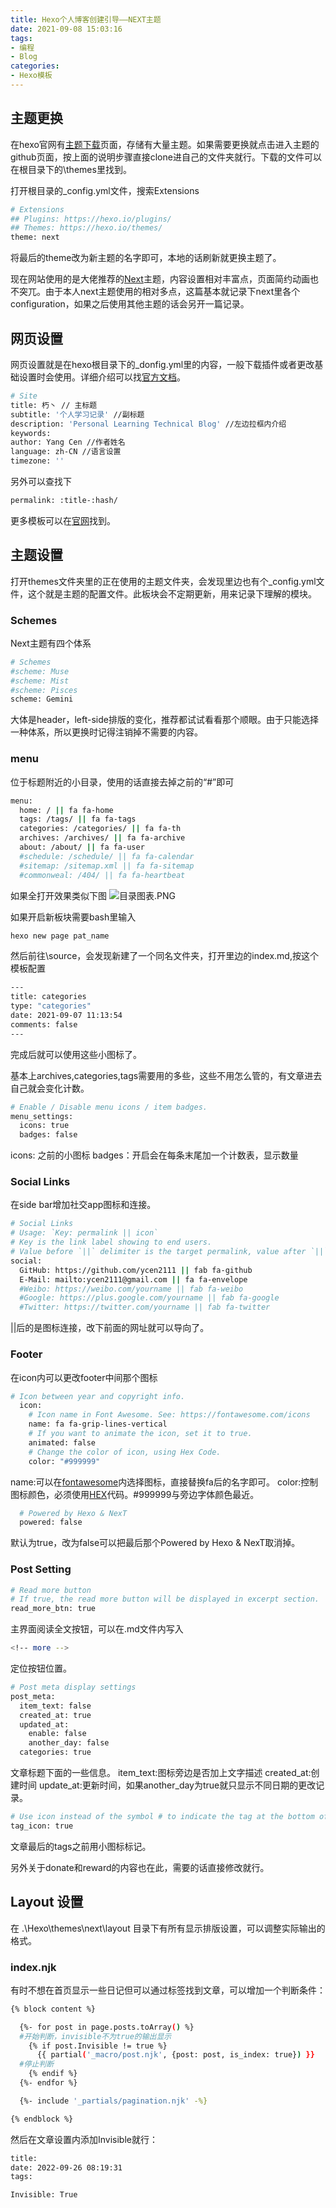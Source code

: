```yaml
---
title: Hexo个人博客创建引导——NEXT主题
date: 2021-09-08 15:03:16
tags:
- 编程
- Blog
categories:
- Hexo模板
---
```


## 主题更换

在hexo官网有[主题下载](https://hexo.io/themes/)页面，存储有大量主题。如果需要更换就点击进入主题的github页面，按上面的说明步骤直接clone进自己的文件夹就行。下载的文件可以在根目录下的\themes里找到。
<!-- more -->

打开根目录的_config.yml文件，搜索Extensions
``` Bash
# Extensions
## Plugins: https://hexo.io/plugins/
## Themes: https://hexo.io/themes/
theme: next
```

将最后的theme改为新主题的名字即可，本地的话刷新就更换主题了。

现在网站使用的是大佬推荐的[Next](https://github.com/next-theme/hexo-theme-next)主题，内容设置相对丰富点，页面简约动画也不突兀。由于本人next主题使用的相对多点，这篇基本就记录下next里各个configuration，如果之后使用其他主题的话会另开一篇记录。

## 网页设置

网页设置就是在hexo根目录下的_donfig.yml里的内容，一般下载插件或者更改基础设置时会使用。详细介绍可以找[官方文档](https://hexo.io/docs/configuration)。

``` Bash
# Site
title: 朽丶 // 主标题
subtitle: '个人学习记录' //副标题
description: 'Personal Learning Technical Blog' //左边拉框内介绍
keywords:
author: Yang Cen //作者姓名
language: zh-CN //语言设置
timezone: '' 
```

另外可以查找下
``` Bash
permalink: :title-:hash/
```

更多模板可以在[官网](https://hexo.io/docs/permalinks)找到。

## 主题设置

打开themes文件夹里的正在使用的主题文件夹，会发现里边也有个_config.yml文件，这个就是主题的配置文件。此板块会不定期更新，用来记录下理解的模块。

### Schemes

Next主题有四个体系
``` bash
# Schemes
#scheme: Muse
#scheme: Mist
#scheme: Pisces
scheme: Gemini
```

大体是header，left-side排版的变化，推荐都试试看看那个顺眼。由于只能选择一种体系，所以更换时记得注销掉不需要的内容。

### menu

位于标题附近的小目录，使用的话直接去掉之前的“#”即可
``` Bash
menu:
  home: / || fa fa-home
  tags: /tags/ || fa fa-tags
  categories: /categories/ || fa fa-th
  archives: /archives/ || fa fa-archive
  about: /about/ || fa fa-user
  #schedule: /schedule/ || fa fa-calendar
  #sitemap: /sitemap.xml || fa fa-sitemap
  #commonweal: /404/ || fa fa-heartbeat
```

如果全打开效果类似下图
![目录图表.PNG](目录图表.PNG)

如果开启新板块需要bash里输入
``` Bash
hexo new page pat_name
```

然后前往\source，会发现新建了一个同名文件夹，打开里边的index.md,按这个模板配置
``` Bash
---
title: categories
type: "categories"
date: 2021-09-07 11:13:54
comments: false
---
```

完成后就可以使用这些小图标了。

基本上archives,categories,tags需要用的多些，这些不用怎么管的，有文章进去自己就会变化计数。

``` Bash
# Enable / Disable menu icons / item badges.
menu_settings:
  icons: true
  badges: false
```

icons: 之前的小图标
badges：开启会在每条末尾加一个计数表，显示数量

### Social Links

在side bar增加社交app图标和连接。
``` bash
# Social Links
# Usage: `Key: permalink || icon`
# Key is the link label showing to end users.
# Value before `||` delimiter is the target permalink, value after `||` delimiter is the name of Font Awesome icon.
social:
  GitHub: https://github.com/ycen2111 || fab fa-github
  E-Mail: mailto:ycen2111@gmail.com || fa fa-envelope
  #Weibo: https://weibo.com/yourname || fab fa-weibo
  #Google: https://plus.google.com/yourname || fab fa-google
  #Twitter: https://twitter.com/yourname || fab fa-twitter
```
||后的是图标连接，改下前面的网址就可以导向了。

### Footer

在icon内可以更改footer中间那个图标
``` Bash
# Icon between year and copyright info.
  icon:
    # Icon name in Font Awesome. See: https://fontawesome.com/icons
    name: fa fa-grip-lines-vertical
    # If you want to animate the icon, set it to true.
    animated: false
    # Change the color of icon, using Hex Code.
    color: "#999999"
```

name:可以在[fontawesome](https://fontawesome.com/icons)内选择图标，直接替换fa后的名字即可。
color:控制图标颜色，必须使用[HEX](https://www.color-hex.com/)代码。#999999与旁边字体颜色最近。

``` Bash
  # Powered by Hexo & NexT
  powered: false
```

默认为true，改为false可以把最后那个Powered by Hexo & NexT取消掉。

### Post Setting

``` Bash
# Read more button
# If true, the read more button will be displayed in excerpt section.
read_more_btn: true
```
主界面阅读全文按钮，可以在.md文件内写入 
``` Bash
<!-- more -->
```
定位按钮位置。

``` Bash
# Post meta display settings
post_meta:
  item_text: false
  created_at: true
  updated_at:
    enable: false
    another_day: false
  categories: true
```

文章标题下面的一些信息。
item_text:图标旁边是否加上文字描述
created_at:创建时间
update_at:更新时间，如果another_day为true就只显示不同日期的更改记录。

``` Bash
# Use icon instead of the symbol # to indicate the tag at the bottom of the post
tag_icon: true
```

文章最后的tags之前用小图标标记。

另外关于donate和reward的内容也在此，需要的话直接修改就行。

## Layout 设置
在 .\Hexo\themes\next\layout 目录下有所有显示排版设置，可以调整实际输出的格式。

### index.njk
有时不想在首页显示一些日记但可以通过标签找到文章，可以增加一个判断条件：
``` Bash
{% block content %}

  {%- for post in page.posts.toArray() %}
  #开始判断，invisible不为true的输出显示
    {% if post.Invisible != true %}
      {{ partial('_macro/post.njk', {post: post, is_index: true}) }}
  #停止判断
    {% endif %}
  {%- endfor %}

  {%- include '_partials/pagination.njk' -%}

{% endblock %}
```
然后在文章设置内添加Invisible就行：
```Bash
title: 
date: 2022-09-26 08:19:31
tags:

Invisible: True
```